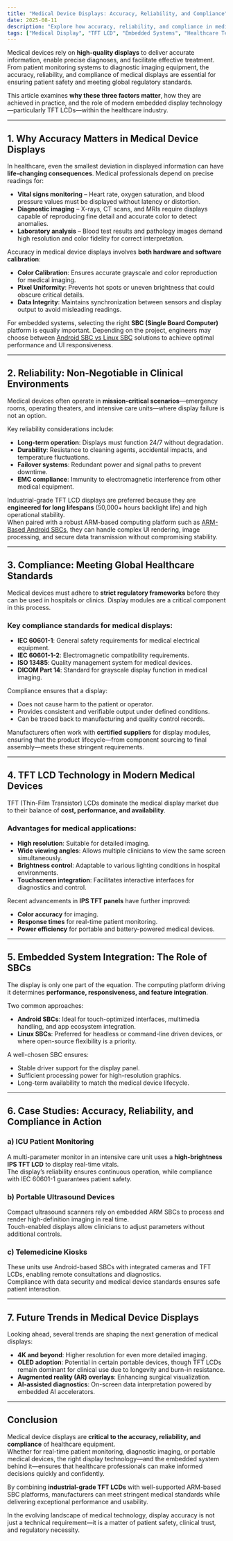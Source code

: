 ```yaml
---
title: "Medical Device Displays: Accuracy, Reliability, and Compliance"
date: 2025-08-11
description: "Explore how accuracy, reliability, and compliance in medical device displays ensure patient safety, support diagnostic precision, and meet global healthcare regulations."
tags: ["Medical Display", "TFT LCD", "Embedded Systems", "Healthcare Technology"]
---
```


Medical devices rely on **high-quality displays** to deliver accurate information, enable precise diagnoses, and facilitate effective treatment.  
From patient monitoring systems to diagnostic imaging equipment, the accuracy, reliability, and compliance of medical displays are essential for ensuring patient safety and meeting global regulatory standards.

This article examines **why these three factors matter**, how they are achieved in practice, and the role of modern embedded display technology—particularly TFT LCDs—within the healthcare industry.

---

## 1. Why Accuracy Matters in Medical Device Displays

In healthcare, even the smallest deviation in displayed information can have **life-changing consequences**. Medical professionals depend on precise readings for:

- **Vital signs monitoring** – Heart rate, oxygen saturation, and blood pressure values must be displayed without latency or distortion.
- **Diagnostic imaging** – X-rays, CT scans, and MRIs require displays capable of reproducing fine detail and accurate color to detect anomalies.
- **Laboratory analysis** – Blood test results and pathology images demand high resolution and color fidelity for correct interpretation.

Accuracy in medical device displays involves **both hardware and software calibration**:

- **Color Calibration**: Ensures accurate grayscale and color reproduction for medical imaging.
- **Pixel Uniformity**: Prevents hot spots or uneven brightness that could obscure critical details.
- **Data Integrity**: Maintains synchronization between sensors and display output to avoid misleading readings.

For embedded systems, selecting the right **SBC (Single Board Computer)** platform is equally important. Depending on the project, engineers may choose between [Android SBC vs Linux SBC](/posts/android-sbc-vs-linux-sbc/) solutions to achieve optimal performance and UI responsiveness.

---

## 2. Reliability: Non-Negotiable in Clinical Environments

Medical devices often operate in **mission-critical scenarios**—emergency rooms, operating theaters, and intensive care units—where display failure is not an option.

Key reliability considerations include:

- **Long-term operation**: Displays must function 24/7 without degradation.
- **Durability**: Resistance to cleaning agents, accidental impacts, and temperature fluctuations.
- **Failover systems**: Redundant power and signal paths to prevent downtime.
- **EMC compliance**: Immunity to electromagnetic interference from other medical equipment.

Industrial-grade TFT LCD displays are preferred because they are **engineered for long lifespans** (50,000+ hours backlight life) and high operational stability.  
When paired with a robust ARM-based computing platform such as [ARM-Based Android SBCs](/posts/arm-based-android-sbc/), they can handle complex UI rendering, image processing, and secure data transmission without compromising stability.

---

## 3. Compliance: Meeting Global Healthcare Standards

Medical devices must adhere to **strict regulatory frameworks** before they can be used in hospitals or clinics. Display modules are a critical component in this process.

### Key compliance standards for medical displays:
- **IEC 60601-1**: General safety requirements for medical electrical equipment.
- **IEC 60601-1-2**: Electromagnetic compatibility requirements.
- **ISO 13485**: Quality management system for medical devices.
- **DICOM Part 14**: Standard for grayscale display function in medical imaging.

Compliance ensures that a display:
- Does not cause harm to the patient or operator.
- Provides consistent and verifiable output under defined conditions.
- Can be traced back to manufacturing and quality control records.

Manufacturers often work with **certified suppliers** for display modules, ensuring that the product lifecycle—from component sourcing to final assembly—meets these stringent requirements.

---

## 4. TFT LCD Technology in Modern Medical Devices

TFT (Thin-Film Transistor) LCDs dominate the medical display market due to their balance of **cost, performance, and availability**.

### Advantages for medical applications:
- **High resolution**: Suitable for detailed imaging.
- **Wide viewing angles**: Allows multiple clinicians to view the same screen simultaneously.
- **Brightness control**: Adaptable to various lighting conditions in hospital environments.
- **Touchscreen integration**: Facilitates interactive interfaces for diagnostics and control.

Recent advancements in **IPS TFT panels** have further improved:
- **Color accuracy** for imaging.
- **Response times** for real-time patient monitoring.
- **Power efficiency** for portable and battery-powered medical devices.

---

## 5. Embedded System Integration: The Role of SBCs

The display is only one part of the equation. The computing platform driving it determines **performance, responsiveness, and feature integration**.

Two common approaches:
- **Android SBCs**: Ideal for touch-optimized interfaces, multimedia handling, and app ecosystem integration.
- **Linux SBCs**: Preferred for headless or command-line driven devices, or where open-source flexibility is a priority.

A well-chosen SBC ensures:
- Stable driver support for the display panel.
- Sufficient processing power for high-resolution graphics.
- Long-term availability to match the medical device lifecycle.

---

## 6. Case Studies: Accuracy, Reliability, and Compliance in Action

### a) ICU Patient Monitoring
A multi-parameter monitor in an intensive care unit uses a **high-brightness IPS TFT LCD** to display real-time vitals.  
The display’s reliability ensures continuous operation, while compliance with IEC 60601-1 guarantees patient safety.

### b) Portable Ultrasound Devices
Compact ultrasound scanners rely on embedded ARM SBCs to process and render high-definition imaging in real time.  
Touch-enabled displays allow clinicians to adjust parameters without additional controls.

### c) Telemedicine Kiosks
These units use Android-based SBCs with integrated cameras and TFT LCDs, enabling remote consultations and diagnostics.  
Compliance with data security and medical device standards ensures safe patient interaction.

---

## 7. Future Trends in Medical Device Displays

Looking ahead, several trends are shaping the next generation of medical displays:

- **4K and beyond**: Higher resolution for even more detailed imaging.
- **OLED adoption**: Potential in certain portable devices, though TFT LCDs remain dominant for clinical use due to longevity and burn-in resistance.
- **Augmented reality (AR) overlays**: Enhancing surgical visualization.
- **AI-assisted diagnostics**: On-screen data interpretation powered by embedded AI accelerators.

---

## Conclusion

Medical device displays are **critical to the accuracy, reliability, and compliance** of healthcare equipment.  
Whether for real-time patient monitoring, diagnostic imaging, or portable medical devices, the right display technology—and the embedded system behind it—ensures that healthcare professionals can make informed decisions quickly and confidently.

By combining **industrial-grade TFT LCDs** with well-supported ARM-based SBC platforms, manufacturers can meet stringent medical standards while delivering exceptional performance and usability.

In the evolving landscape of medical technology, display accuracy is not just a technical requirement—it is a matter of patient safety, clinical trust, and regulatory necessity.